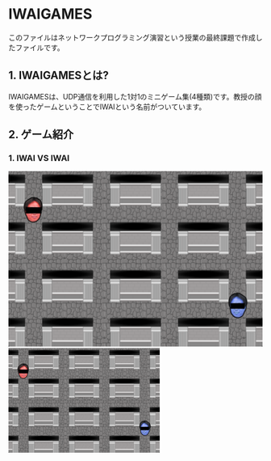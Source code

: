 # IWAIGAMES

このファイルはネットワークプログラミング演習という授業の最終課題で作成したファイルです。

## 1. IWAIGAMESとは?
IWAIGAMESは、UDP通信を利用した1対1のミニゲーム集(4種類)です。教授の顔を使ったゲームということでIWAIという名前がついています。

## 2. ゲーム紹介
### 1. IWAI VS IWAI

![IWAI VS IWAI](md_images/IWAI_VS_IWAI.png)
<img src="md_images/IWAI_VS_IWAI.png" alt="IWAI VS IWAI" width="300">

